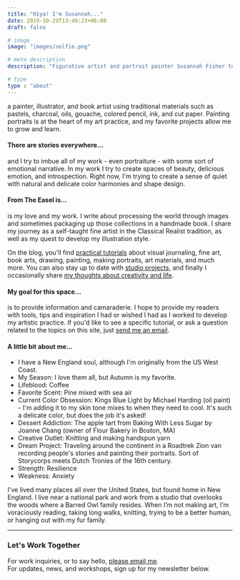 ```yaml
---
title: "Hiya! I'm Susannah..."
date: 2019-10-29T13:49:23+06:00
draft: false

# image
image: "images/selfie.png"

# meta description
description: "Figurative artist and portrait painter Susannah Fisher teaches art and visual journaling online and in person"

# type
type : "about"
---
```


a painter, illustrator, and book artist using traditional materials such as pastels, charcoal, oils, gouache, colored pencil, ink, and cut paper. Painting portraits is at the heart of my art practice, and my favorite projects allow me to grow and learn.
#### There are stories everywhere...
and I try to imbue all of my work - even portraiture - with some sort of emotional narrative. In my work I try to create spaces of beauty, delicious emotion, and introspection. Right now, I'm trying to create a sense of quiet with natural and delicate color harmonies and shape design.
#### From The Easel is...
is my love and my work. I write about processing the world through images and sometimes packaging up those collections in a handmade book. I share my journey as a self-taught fine artist in the Classical Realist tradition, as well as my quest to develop my illustration style.

On the blog, you'll find [practical tutorials](/categories/tutorials/index.html) about visual journaling, fine art, book arts, drawing, painting, making portraits, art materials, and much more. You can also stay up to date with [studio projects](/categories/studio-projects/index.html), and finally I occasionally share [my thoughts about creativity and life](/categories/an-artists-thoughts/index.html).
#### My goal for this space...
is to provide information and camaraderie. I hope to provide my readers with tools, tips and inspiration I had or wished I had as I worked to develop my artistic practice. If you'd like to see a specific tutorial, or ask a question related to the topics on this site, just [send me an email](mailto:info@susannahfisher.art).
#### A little bit about me...
* I have a New England soul, although I'm originally from the US West Coast. 
* My Season: I love them all, but Autumn is my favorite.
* Lifeblood: Coffee
* Favorite Scent: Pine mixed with sea air
* Current Color Obsession: Kings Blue Light by Michael Harding (oil paint) - I'm adding it to my skin tone mixes to when they need to cool. It's such a delicate color, but does the job it's asked!
* Dessert Addiction: The apple tart from Baking With Less Sugar by Joanne Chang (owner of Flour Bakery in Boston, MA)
* Creative Outlet: Knitting and making handspun yarn
* Dream Project: Traveling around the continent in a Roadtrek Zion van recording people's stories and painting their portraits. Sort of Storycorps meets Dutch Tronies of the 16th century.
* Strength: Resilience
* Weakness: Anxiety

I've lived many places all over the United States, but found home in New England. I live near a national park and work from a studio that overlooks the woods where a Barred Owl family resides. When I’m not making art, I’m voraciously reading, taking long walks, knitting, trying to be a better human, or hanging out with my fur family.

***
### Let's Work Together
For work inquiries, or to say hello, [please email me](mailto:info@susannahfisher.art).   
For updates, news, and workshops, sign up for my newsletter below.